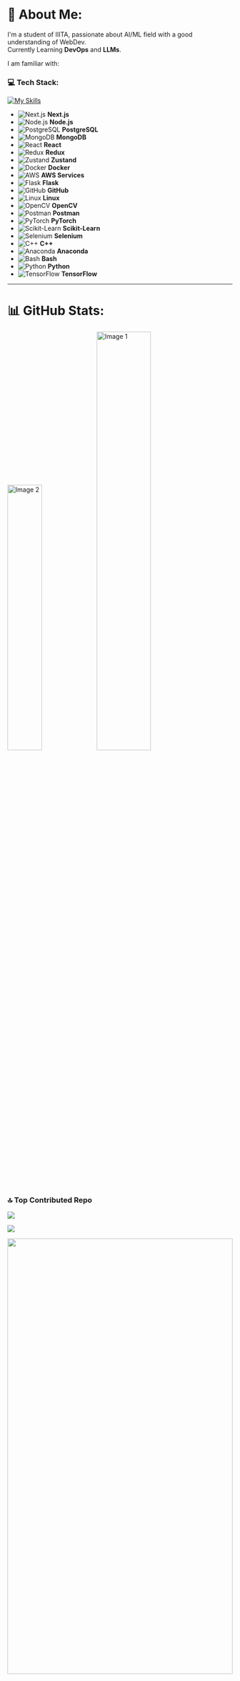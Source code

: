 # 💫 About Me:
I'm a student of IIITA, passionate about AI/ML field with a good understanding of WebDev.  
Currently Learning **DevOps** and **LLMs**.

I am familiar with:
<br>

### **💻 Tech Stack:**
[![My Skills](https://skillicons.dev/icons?i=nextjs,nodejs,postgres,mongodb,react,redux,zustand,docker,aws,flask,github,linux,opencv,postman,pytorch,sklearn,selenium,cpp,anaconda,bash,python,tensorflow)](https://skillicons.dev)

- ![Next.js](https://skillicons.dev/icons?i=nextjs) **Next.js**
- ![Node.js](https://skillicons.dev/icons?i=nodejs) **Node.js**
- ![PostgreSQL](https://skillicons.dev/icons?i=postgres) **PostgreSQL**
- ![MongoDB](https://skillicons.dev/icons?i=mongodb) **MongoDB**
- ![React](https://skillicons.dev/icons?i=react) **React**
- ![Redux](https://skillicons.dev/icons?i=redux) **Redux**
- ![Zustand](https://skillicons.dev/icons?i=zustand) **Zustand**
- ![Docker](https://skillicons.dev/icons?i=docker) **Docker**
- ![AWS](https://skillicons.dev/icons?i=aws) **AWS Services**
- ![Flask](https://skillicons.dev/icons?i=flask) **Flask**
- ![GitHub](https://skillicons.dev/icons?i=github) **GitHub**
- ![Linux](https://skillicons.dev/icons?i=linux) **Linux**
- ![OpenCV](https://skillicons.dev/icons?i=opencv) **OpenCV**
- ![Postman](https://skillicons.dev/icons?i=postman) **Postman**
- ![PyTorch](https://skillicons.dev/icons?i=pytorch) **PyTorch**
- ![Scikit-Learn](https://skillicons.dev/icons?i=sklearn) **Scikit-Learn**
- ![Selenium](https://skillicons.dev/icons?i=selenium) **Selenium**
- ![C++](https://skillicons.dev/icons?i=cpp) **C++**
- ![Anaconda](https://skillicons.dev/icons?i=anaconda) **Anaconda**
- ![Bash](https://skillicons.dev/icons?i=bash) **Bash**
- ![Python](https://skillicons.dev/icons?i=python) **Python**
- ![TensorFlow](https://skillicons.dev/icons?i=tensorflow) **TensorFlow**

---
# 📊 GitHub Stats:
<span><img style="width: 39%;" src="https://github-readme-stats.vercel.app/api/top-langs/?username=jot-s-bindra&theme=nightowl&hide_border=false&include_all_commits=false&count_private=false&layout=compact" alt="Image 2"></span>
<span><img style="width: 49%;" src="https://github-readme-stats.vercel.app/api?username=jot-s-bindra&theme=nightowl&hide_border=false&include_all_commits=false&count_private=false" alt="Image 1"></span>
### 🔝 Top Contributed Repo
![](https://github-contributor-stats.vercel.app/api?username=jot-s-bindra&limit=5&theme=radical&combine_all_yearly_contributions=true)


[![](https://visitcount.itsvg.in/api?id=jot-s-bindra&label=Profile%20Views&color=6&icon=5&pretty=true)](https://github.com/jot-s-bindra)

<div align = "center">
<span><img src="http://github-profile-summary-cards.vercel.app/api/cards/profile-details?username=jot-s-bindra&theme=dark" width="100%" height="50%"></span>
</div>


